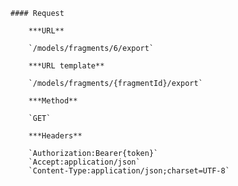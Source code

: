     #### Request

        ***URL**

        `/models/fragments/6/export`

        ***URL template**

        `/models/fragments/{fragmentId}/export`

        ***Method**

        `GET`

        ***Headers**

        `Authorization:Bearer{token}`
        `Accept:application/json`
        `Content-Type:application/json;charset=UTF-8`
